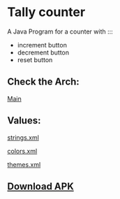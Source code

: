 # Tally counter 

  A Java Program for a counter with :::
   * increment button
   * decrement button
   * reset button


## Check the Arch:
[ Main ](https://github.com/Youssef-Ashraf71/Programming-principles-course-Tasks-/blob/main/Tally%20Counter%20with%20Android%20studio/app/src/main/java/com/example/tallycountersection1/MainActivity.java)
## Values:
  [strings.xml](https://github.com/Youssef-Ashraf71/Programming-principles-course-Tasks-/blob/main/Tally%20Counter%20with%20Android%20studio/app/src/main/res/values/strings.xml)
  
  [colors.xml](https://github.com/Youssef-Ashraf71/Programming-principles-course-Tasks-/blob/main/Tally%20Counter%20with%20Android%20studio/app/src/main/res/values/colors.xml)
  
  [themes.xml](https://github.com/Youssef-Ashraf71/Programming-principles-course-Tasks-/blob/main/Tally%20Counter%20with%20Android%20studio/app/src/main/res/values/themes.xml)
  
  
 ## [Download APK](https://github.com/Youssef-Ashraf71/Programming-principles-course-Tasks-/blob/main/Tally%20Counter%20with%20Android%20studio/app/app-debug.apk?raw=true)  
